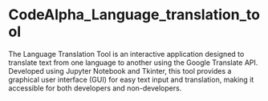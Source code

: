 # CodeAlpha_Language_translation_tool
The Language Translation Tool is an interactive application designed to translate text from one language to another using the Google Translate API. Developed using Jupyter Notebook and Tkinter, this tool provides a graphical user interface (GUI) for easy text input and translation, making it accessible for both developers and non-developers.
